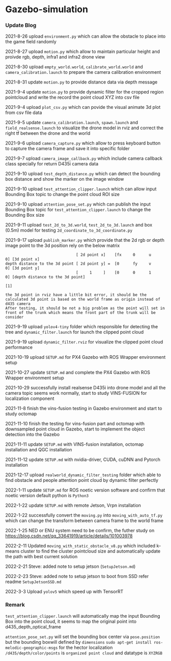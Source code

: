 # Gazebo-simulation
### Update Blog
2021-8-26 upload ```environment.py``` which can allow the obstacle to place into the game field randomly

2021-8-27 upload ```motion.py``` which allow to maintain particular height and proivde rgb, depth, infra1 and infra2 drone view

2021-8-30 upload ```empty_world.world```, ```calibrate_world.world``` and ```camera_calibration.launch``` to prepare the camera calibration environment

2021-8-31 update ```motion.py``` to provide distance data via depth message

2021-9-4 update ```motion.py``` to provide dynamic filter for the cropped region pointcloud and write the record the point cloud XYZ into csv file

2021-9-4 upload ```plot_csv.py``` which can povide the visual animate 3d plot from csv file data

2021-9-5 update ```camera_calibration.launch```, ```spawn.launch``` and ```field_realsense.launch``` to visualize the drone model in rviz and correct the right tf between the drone and the world 

2021-9-6 upload ```camera_capture.py``` which allow to press keyboard button to capture the camera frame and save it into specific folder

2021-9-7 upload ```camera_image_callback.py``` which include camera callback class specially for return D435i camera data

2021-9-10 upload ```test_depth_distance.py``` which can detect the bounding box distance and show the marker on the image window

2021-9-10 upload ```test_attention_clipper.launch``` which can allow input Bounding Box topic to change the point cloud ROI size 

2021-9-10 upload ```attention_pose_set.py``` which can publish the input Bounding Box topic for ```test_attention_clipper.launch``` to change the Bounding Box size

2021-9-11 upload ```test_2d_to_3d.world```, ```test_2d_to_3d.launch``` and box (0.5m) model for testing ```2d_coordinate_to_3d_coordinate.py```

2021-9-17 upload ```publish_marker.py``` which provide that the 2d rgb or depth image point to the 3d position rely on the below matrix

```
                               [ 2d point x]    [fx     0      u      0] [3d point x]
depth distance to the 3d point [ 2d point y] =  [0      fy     v      0] [3d point y]
                               [     1     ]    [0      0      1      0] [depth distance to the 3d point]
                                                                         [1]
                                                                         
the 3d point in rviz have a little bit error, it should be the calculated 3d point is based on the world frame as origin instead of d435 camera
After testing, it should be not a big problem as the point will set in front of the trunk which means the front part of the trunk will be consider
```

2021-9-19 upload ```yolov4-tiny``` folder which responsible for detecting the tree and ```dynamic_filter.launch``` for launch the clipped point cloud

2021-9-19 upload ```dynamic_filter.rviz``` for visualize the clipped point cloud performance

2021-10-19 upload ```SETUP.md``` for PX4 Gazebo with ROS Wrapper environment setup

2021-10-27 update ```SETUP.md``` and complete the PX4 Gazebo with ROS Wrapper environment setup

2021-10-29 successfully install realsense D435i into drone model and all the camera topic seems work normally, start to study VINS-FUSION for localization component

2021-11-8 finish the vins-fusion testing in Gazebo environment and start to study octomap

2021-11-10 finish the testing for vins-fusion part and octomap with downsampled point cloud in Gazebo, start to implement the object detection into the Gazebo

2021-11-11 update ```SETUP.md``` with VINS-fusion installation, octomap installation and QGC installation

2021-11-12 update ```SETUP.md``` with nvidia-driver, CUDA, cuDNN and Pytorch installation

2021-12-17 upload ```realworld_dynamic_filter_testing``` folder which able to find obstacle and people attention point cloud by dynamic filter perfectly

2022-1-11 update ```SETUP.md``` for ROS noetic version software and confirm that noetic version default python is ```Python3```

2022-1-22 update ```SETUP.md``` with remote Jetson, Vrpn installation

2022-1-22 successfully convert the ```moving.py``` into ```moving_with_auto_tf.py``` which can change the transform between camera frame to the world frame

2022-1-25 NED or ENU system need to be confirm, the futher study on https://blog.csdn.net/qq_33641919/article/details/101003978

2022-2-11 Updated ```moving_with_static_obstacle_v8.py``` which included k-means cluster to find the cluster pointcloud size and automatically update the path with best current solution   

2022-2-21 Steve: added note to setup jetson (`SetupJetson.md`)  

2022-2-23 Steve: added note to setup jetson to boot from SSD refer readme `SetupJetsonSSD.md`     

2022-3-3 Upload ```yolov5``` which speed up with TensorRT

### Remark
```test_attention_clipper.launch``` will automatically map the input Bounding Box into the point cloud, it seems to map the original point into d435_depth_optical_frame

```attention_pose_set.py``` will set the bounding box center via ```pose.position``` but the bounding boxwill defined by ```dimensions```
```sudo apt-get install ros-melodic-geographic-msgs``` for the hector localization
```/d435/depth/color/points``` is ```organized point cloud``` and datatype is ```XYZRGB```
